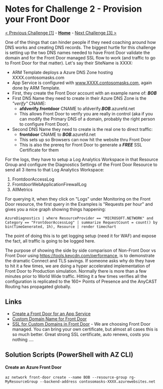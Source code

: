 # Notes for Challenge 2 - Provision your Front Door

 [< Previous Challenge [1]](./Solution01.md) - **[Home](./README.md)** - [Next Challenge [3] >](./Solution03.md)

One of the things that can hinder people if they need coaching around how DNS works and creating DNS records.  The biggest hurtle for this challenge is setting up the two DNS names needed to have Front Door validate the domain and for the Front Door managed SSL flow to work (and traffic to go to Front Door for that matter).  Let's say their SiteName is XXXX:
- ARM Template deploys a Azure DNS Zone hosting XXXX.contosomasks.com
- App Service is configured with www.XXXX.contosomasks.com, again done by ARM Template.
- First, they create the Front Door account with an example name of: ***BOB***
- First DNS Name they need to create in their Azure DNS Zone is the *"verify"* CNAME:
  - **afdverify.frontdoor** CNAME to afdverify.***BOB***.azurefd.net
  - This allows Front Door to verify you are really in control (aka if you can modify the Primary DNS of a domain, probably the right person to configure Front Door).
- Second DNS Name they need to create is the real one to direct traffic:
  - **frontdoor** CNAME to ***BOB***.azurefd.net
  - This sets up so Browsers can now hit the website thru Front Door
  - This is also the prereq for Front Door to generate a ***FREE*** SSL Certificate for them

For the logs, they have to setup a Log Analytics Workspace in that Resource Group and configure the Diagnostics Settings of the Front Door Resource to send all 3 items to that Log Analytics Workspace:
1. FrontdoorAccessLog
2. FrontdoorWebApplicationFirewallLog
3. AllMetrics

For querying it, when they click on "Logs" under Monitoring on the Front Door resource, the first query in the Examples is "Requests per hour" and gives you a nice graph showing things happening:

`AzureDiagnostics | where ResourceProvider == "MICROSOFT.NETWORK" and Category == "FrontdoorAccessLog" | summarize RequestCount = count() by bin(TimeGenerated, 1h), Resource | render timechart `

The point of doing this is to get logging setup (need it for WAF) and expose the fact, all traffic is going to be logged here.

The purpose of showing the side by side comparison of Non-Front Door vs Front Door using https://tools.keycdn.com/performance, is to demonstrate the dramatic Connect and TLS savings.  If someone asks why do they have to hit it a few times, we are doing a hyper accelerated implementation of Front Door to Production simulation.  Normally there is more than a few minutes prior to World Wide traffic.  Hitting it a few times verifies all the configuration is replicated to the 160+ Points of Presence and the AnyCAST Routing has propagated globally.

## Links
- [Create a Front Door for an App Service](https://docs.microsoft.com/en-us/azure/frontdoor/quickstart-create-front-door)
- [Custom Domain Name for Front Door](https://docs.microsoft.com/en-us/azure/frontdoor/front-door-custom-domain)
- [SSL for Custom Domains in Front Door](https://docs.microsoft.com/en-us/azure/frontdoor/front-door-custom-domain-https) - We are choosing Front Door managed.  You can bring your own certificate, but almost all cases this is so much better.  Great strong SSL certificate, auto renews, costs you nothing ....

## Solution Scripts (PowerShell with AZ CLI)

#### Create an Azure Front Door

`az network front-door create --name BOB --resource-group rg-MyResourceGroup --backend-address contosomasks-XXXX.azurewebsites.net`

